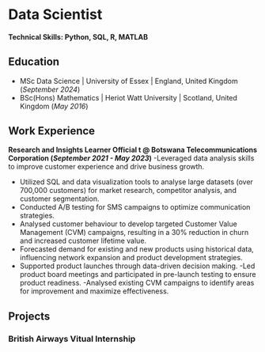 # Data Scientist

#### Technical Skills: Python, SQL, R, MATLAB

## Education						       		
- MSc Data Science      | University of Essex    | England, United Kingdom (_September 2024_)	 			        		
- BSc(Hons) Mathematics | Heriot Watt University | Scotland, United Kingdom (_May 2016_)

## Work Experience
**Research and Insights Learner Official t @ Botswana Telecommunications Corporation (_September 2021 - May 2023_)**
-Leveraged data analysis skills to improve customer experience and drive business growth.
  - Utilized SQL and data visualization tools to analyse large datasets (over 700,000 customers) for market research, competitor analysis, and customer segmentation.
  -	Conducted A/B testing for SMS campaigns to optimize communication strategies.
  -	Analysed customer behaviour to develop targeted Customer Value Management (CVM) campaigns, resulting in a 30% reduction in churn and increased customer lifetime value.
  -	Forecasted demand for existing and new products using historical data, influencing network expansion and product development strategies.
-	Supported product launches through data-driven decision making.
  -Led product board meetings and participated in pre-launch testing to ensure product readiness.
  -Analysed existing CVM campaigns to identify areas for improvement and maximize effectiveness.



## Projects
### British Airways Vitual Internship




